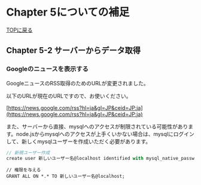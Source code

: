 # Chapter 5についての補足

[TOPに戻る](https://ta-private.github.io/nodejs2-docs/)

## Chapter 5-2 サーバーからデータ取得

### Googleのニュースを表示する

GoogleニュースのRSS取得のためのURLが変更されました。

以下のURLが現在のURLですので、お使いください。

[https://news.google.com/rss?hl=ja&gl=JP&ceid=JP:ja](https://news.google.com/rss?hl=ja&gl=JP&ceid=JP:ja)

また、サーバーから直接、mysqlへのアクセスが制限されている可能性があります。node.jsからmysqlへのアクセスが上手くいかない場合は、mysqlにログインして、新しくmysqlユーザーを作成いただく必要があります。

```javascript
// 新規ユーザー作成
create user 新しいユーザー名@localhost identified with mysql_native_password by 任意のパスワード;
```

```
// 権限を与える
GRANT ALL ON *.* TO 新しいユーザー名@localhost;
```
